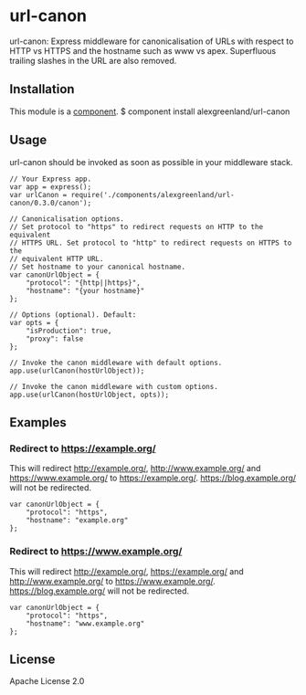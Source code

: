 # url-canon
url-canon: Express middleware for canonicalisation of URLs with respect to HTTP vs HTTPS and the hostname such as www vs apex. Superfluous trailing slashes in the URL are also removed.

## Installation
This module is a [component](https://github.com/componentjs/component).
    $ component install alexgreenland/url-canon

## Usage
url-canon should be invoked as soon as possible in your middleware stack.
    
    // Your Express app.
    var app = express();
    var urlCanon = require('./components/alexgreenland/url-canon/0.3.0/canon');
    
    // Canonicalisation options.
    // Set protocol to "https" to redirect requests on HTTP to the equivalent
    // HTTPS URL. Set protocol to "http" to redirect requests on HTTPS to the 
    // equivalent HTTP URL.
    // Set hostname to your canonical hostname.
    var canonUrlObject = {
        "protocol": "{http||https}",
        "hostname": "{your hostname}"
    };
    
    // Options (optional). Default:
    var opts = {
        "isProduction": true,
        "proxy": false
    };
    
    // Invoke the canon middleware with default options.
    app.use(urlCanon(hostUrlObject));
    
    // Invoke the canon middleware with custom options.
    app.use(urlCanon(hostUrlObject, opts));
    
## Examples

### Redirect to https://example.org/
This will redirect http://example.org/, http://www.example.org/ and https://www.example.org/ to https://example.org/. https://blog.example.org/ will not be redirected.

    var canonUrlObject = {
        "protocol": "https",
        "hostname": "example.org"
    };

### Redirect to https://www.example.org/
This will redirect http://example.org/, https://example.org/ and http://www.example.org/ to https://www.example.org/. https://blog.example.org/ will not be redirected.

    var canonUrlObject = {
        "protocol": "https",
        "hostname": "www.example.org"
    };
    
## License
Apache License 2.0